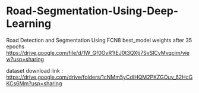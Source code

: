 # Road-Segmentation-Using-Deep-Learning
Road Detection and Segmentation Using FCN8
best_model weights after 35 epochs https://drive.google.com/file/d/1W_Gf0OvR1tEJ0t3QXtj7SvSlCvMvqcim/view?usp=sharing

dataset download link : https://drive.google.com/drive/folders/1cNMm5yCdIHQM2PKZGOuv_62HcGKCs6Mm?usp=sharing
